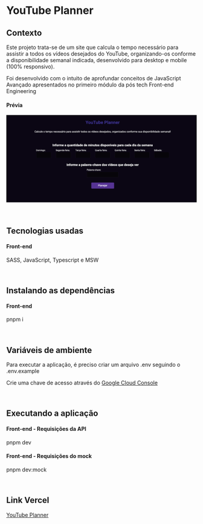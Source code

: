 # YouTube Planner

## Contexto

Este projeto trata-se de um site que calcula o tempo necessário para assistir a todos os vídeos desejados do YouTube, organizando-os conforme a disponibilidade semanal indicada, desenvolvido para desktop e mobile (100% responsivo).

Foi desenvolvido com o intuito de aprofundar conceitos de JavaScript Avançado apresentados no primeiro módulo da pós tech Front-end Engineering

<h4>Prévia</h4>
<img src="./src/assets/images/imagem-desktop.png">

&nbsp;

## Tecnologias usadas

<h4>Front-end</h4>

SASS, JavaScript, Typescript e MSW

&nbsp;

## Instalando as dependências

<h4>Front-end</h4>

pnpm i

&nbsp;

## Variáveis de ambiente

Para executar a aplicação, é preciso criar um arquivo .env seguindo o .env.example

Crie uma chave de acesso através do <a href="https://console.cloud.google.com/welcome" target="_blank">Google Cloud Console</a>

&nbsp;

## Executando a aplicação

<h4>Front-end - Requisições da API</h4>

pnpm dev

<h4>Front-end - Requisições do mock</h4>

pnpm dev:mock

&nbsp;

## Link Vercel

<a href="https://you-tube-planner-eight.vercel.app/" target="_blank">YouTube Planner</a>

